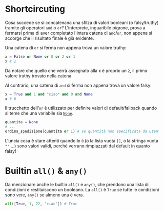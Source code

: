 # Shortcircuting

Cosa succede se si concatenana una sfilza di valori booleani (o falsy/truthy) tramite gli operatori `and` o `or`? L'interprete, inguaribile pigrone, prova a fermarsi prima di aver completato l'intera catena di `and`/`or`, non appena si accorge che il risultato finale è già evidente.


Una catena di `or` si ferma non appena trova un valore truthy:

```python
x = False or None or 0 or 2 or 1
x # 2
```

Da notare che quello che verrà assegnato alla x è proprio un `2`, il primo valore truthy trovato nella catena.


Al contrario, una catena di `and` si ferma non appena trova un valore falsy:

```python
x = True and 1 and "ciao" and 0 and None 
x # 0
```

Il trucchetto dell'`or` è utilizzato per definire valori di default/fallback quando si teme che una variabile sia [`None`](../o10_none/README.md). 

```python
quantita = None
# ...
ordina_spedizione(quantita or 1) # se quantità non specificata da utente, default=1
```

L'uncia cosa è stare attenti quando lo `0` (o la lista vuota `[]`, o la stringa vuota `""` ...) sono valori validi, perché verrano rimpiazzati dal default in quanto falsy!

# Builtin `all()` & `any()`

Da menzionare anche le builtin `all()` e `any()`, che prendono una lista di condizioni e restituiscono un booleano. La `all()` è `True` se tutte le condizioni sono vere, `any()` se almeno una è vera.

```python
all([True, 1, 22, "ciao"]) # True
```
